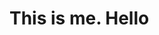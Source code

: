 <!DOCTYPE html>
<html>
<head>
<title> Hello guys </title>
  
</head>
<body>
<h1> This is me.  Hello</h1>
  
</body>
</html>
